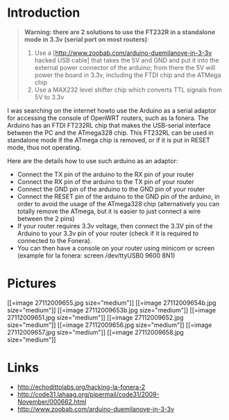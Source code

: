 # Introduction


> **Warning: there are 2 solutions to use the FT232R in a standalone mode in 3.3v (serial port on most routers)**:
> 1. Use a [<http://www.zoobab.com/arduino-duemilanove-in-3-3v>   hacked USB cable] that takes the 5V and GND and put it into the external power connector of the arduino; from there the 5V will power the board in 3.3v, including the FTDI chip and the ATMega chip
> 2. Use a MAX232 level shifter chip which converts TTL signals from 5V to 3.3v

I was searching on the internet howto use the Arduino as a serial adaptor for accessing the console of OpenWRT routers, such as la fonera. The Arduino has an FTDI FT232RL chip that makes the USB-serial interface between the PC and the ATmega328 chip. This FT232RL can be used in standalone mode if the ATmega chip is removed, or if it is put in RESET mode, thus not operating.

Here are the details how to use such arduino as an adaptor:

* Connect the TX pin of the arduino to the RX pin of your router
* Connect the RX pin of the arduino to the TX pin of your router
* Connect the GND pin of the arduino to the GND pin of your router
* Connect the RESET pin of the arduino to the GND pin of the arduino, in order to avoid the usage of the ATmega328 chip (alternatively you can totally remove the ATmega, but it is easier to just connect a wire between the 2 pins)
* If your router requires 3.3v voltage, then connect the 3.3V pin of the Arduino to your 3.3v pin of your router (check if it is required to connected to the Fonera).
* You can then have a console on your router using minicom or screen (example for la fonera: screen /dev/ttyUSB0 9600 8N1)

# Pictures


[[=image 27112009655.jpg size="medium"]]
[[=image 27112009654b.jpg size="medium"]]
[[=image 27112009653b.jpg size="medium"]]
[[=image 27112009651.jpg size="medium"]]
[[=image 27112009652.jpg size="medium"]]
[[=image 27112009656.jpg size="medium"]]
[[=image 27112009657.jpg size="medium"]]
[[=image 27112009658.jpg size="medium"]]

# Links


* <http://echodittolabs.org/hacking-la-fonera-2>  
* <http://code31.lahaag.org/pipermail/code31/2009-November/000662.html>  
* http://www.zoobab.com/arduino-duemilanove-in-3-3v